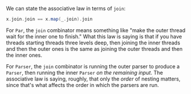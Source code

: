 We can state the associative law in terms of `join`:

```scala
x.join.join == x.map(_.join).join
```

For `Par`, the `join` combinator means something like "make the outer thread wait for the inner one to finish." What this law is saying is that if you have threads starting threads three levels deep, then joining the inner threads and then the outer ones is the same as joining the outer threads and then the inner ones.

For `Parser`, the `join` combinator is running the outer parser to produce a `Parser`, then running the inner `Parser` _on the remaining input_. The associative law is saying, roughly, that only the _order_ of nesting matters, since that's what affects the order in which the parsers are run.
